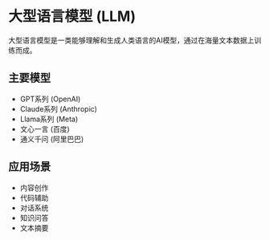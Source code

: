 # 大型语言模型 (LLM)

大型语言模型是一类能够理解和生成人类语言的AI模型，通过在海量文本数据上训练而成。

## 主要模型

- GPT系列 (OpenAI)
- Claude系列 (Anthropic)
- Llama系列 (Meta)
- 文心一言 (百度)
- 通义千问 (阿里巴巴)

## 应用场景

- 内容创作
- 代码辅助
- 对话系统
- 知识问答
- 文本摘要